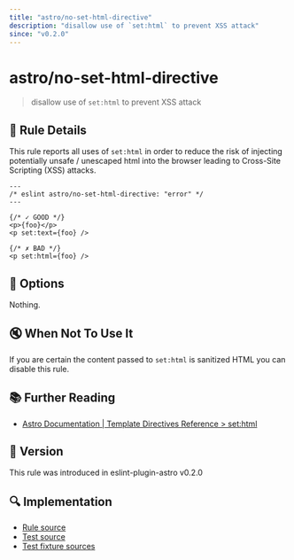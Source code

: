 ```yaml
---
title: "astro/no-set-html-directive"
description: "disallow use of `set:html` to prevent XSS attack"
since: "v0.2.0"
---
```


# astro/no-set-html-directive

> disallow use of `set:html` to prevent XSS attack

## 📖 Rule Details

This rule reports all uses of `set:html` in order to reduce the risk of injecting potentially unsafe / unescaped html into the browser leading to Cross-Site Scripting (XSS) attacks.

<ESLintCodeBlock>

<!--eslint-skip-->

```astro
---
/* eslint astro/no-set-html-directive: "error" */
---

{/* ✓ GOOD */}
<p>{foo}</p>
<p set:text={foo} />

{/* ✗ BAD */}
<p set:html={foo} />
```

</ESLintCodeBlock>

## 🔧 Options

Nothing.

## 🔇 When Not To Use It

If you are certain the content passed to `set:html` is sanitized HTML you can disable this rule.

## 📚 Further Reading

- [Astro Documentation | Template Directives Reference > set:html](https://docs.astro.build/en/reference/directives-reference/#sethtml)

## 🚀 Version

This rule was introduced in eslint-plugin-astro v0.2.0

## 🔍 Implementation

- [Rule source](https://github.com/ota-meshi/eslint-plugin-astro/blob/main/src/rules/no-set-html-directive.ts)
- [Test source](https://github.com/ota-meshi/eslint-plugin-astro/blob/main/tests/src/rules/no-set-html-directive.ts)
- [Test fixture sources](https://github.com/ota-meshi/eslint-plugin-astro/tree/main/tests/fixtures/rules/no-set-html-directive)
